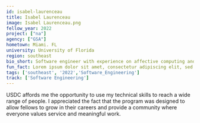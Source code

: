 ```yaml
---
id: isabel-laurenceau
title: Isabel Laurenceau
image: Isabel Laurenceau.png
fellow_year: 2022
project: ["na"]
agency: ["GSA"]
hometown: Miami. FL
university: University of Florida
region: southeast
bio_short: Software engineer with experience on affective computing and tech policy.
fun_fact: Lorem ipsum dolor sit amet, consectetur adipiscing elit, sed do eiusmod tempor incididunt ut labore et dolore magna aliqua. Ut quis nostrud laboris. nisi ut aliquip ex ea commodo consequat.
tags: ['southeast', '2022','Software_Engineering']
track: ['Software Engineering']
---
```


USDC affords me the opportunity to use my technical skills to reach a wide range of people. I appreciated the fact that the program was designed to allow fellows to grow in their careers and provide a community where everyone values service and meaningful work.